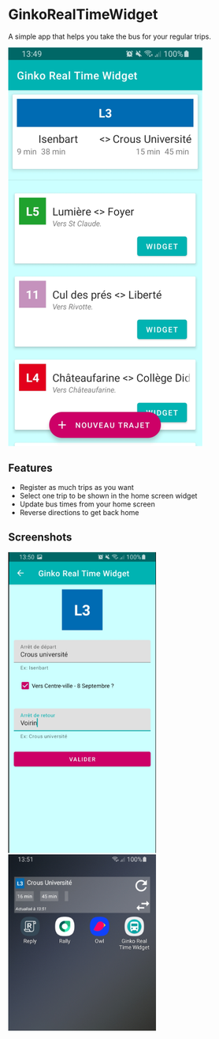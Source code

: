# GinkoRealTimeWidget
A simple app that helps you take the bus for your regular trips.

![Écran d'acceuil de l'application](/assets/home.png)

## Features
- Register as much trips as you want
- Select one trip to be shown in the home screen widget
- Update bus times from your home screen
- Reverse directions to get back home

## Screenshots
<p float="left">
  <img src="/assets/path.png" width="300" />
  <img src="/assets/widget.png" width="300" />
</p>


